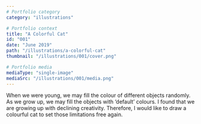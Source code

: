 ```yaml
---
# Portfolio category
category: "illustrations"

# Portfolio context
title: "A Colorful Cat"
id: "001"
date: "June 2019"
path: "/illustrations/a-colorful-cat"
thumbnail: "/illustrations/001/cover.png"

# Portfolio media
mediaType: "single-image"
mediaSrc: "/illustrations/001/media.png"
---
```


When we were young, we may fill the colour of different objects randomly. As we grow up, we may fill the objects with ‘default’ colours. I found that we are growing up with declining creativity. Therefore, I would like to draw a colourful cat to set those limitations free again.
